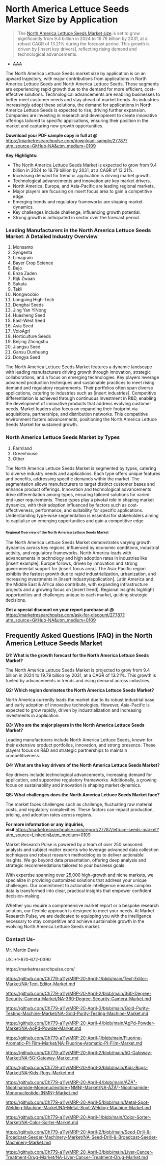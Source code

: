<h1>North America Lettuce Seeds Market&nbsp;Size by Application</h1><blockquote><p>The <a href="https://marketresearchpulse.com/download-sample/27787?utm_source=GitHub-NA&amp;utm_medium=0109">North America Lettuce Seeds Market size</a> is set to grow significantly from 9.4 billion in 2024 to 19.79 billion by 2031, at a robust CAGR of 13.21% during the forecast period. This growth is driven by [insert key drivers], reflecting rising demand and technological advancements.</p></blockquote><ul><li>AAA</li></ul><p>The North America Lettuce Seeds market size by application is on an upward trajectory, with major contributions from applications in North America Lettuce Seeds and North America Lettuce Seeds. These segments are experiencing rapid growth due to the demand for more efficient, cost-effective solutions. Technological advancements are enabling businesses to better meet customer needs and stay ahead of market trends. As industries increasingly adopt these solutions, the demand for applications in North America Lettuce Seeds is expected to rise, driving further expansion. Companies are investing in research and development to create innovative offerings tailored to specific applications, ensuring their position in the market and capturing new growth opportunities.</p><p><strong>Download your PDF sample copy in full at @ </strong><a href="https://marketresearchpulse.com/download-sample/27787?utm_source=GitHub-NA&amp;utm_medium=0109">https://marketresearchpulse.com/download-sample/27787?utm_source=GitHub-NA&amp;utm_medium=0109</a></p><p><strong>Key Highlights: </strong></p><ul><li>The North America Lettuce Seeds Market is expected to grow from 9.4 billion in 2024 to 19.79 billion by 2031, at a CAGR of 13.21%.</li><li>Increasing demand for trend or application is driving market growth.</li><li>Technological advancements and innovation are key market drivers.</li><li>North America, Europe, and Asia-Pacific are leading regional markets.</li><li>Major players are focusing on insert focus area to gain a competitive edge.</li><li>Emerging trends and regulatory frameworks are shaping market dynamics.</li><li>Key challenges include challenge, influencing growth potential.</li><li>Strong growth is anticipated in sector over the forecast period.</li></ul><h3>Leading Manufacturers in the North America Lettuce Seeds Market: A Detailed Industry Overview</h3><ol><li>Monsanto</li><li>Syngenta</li><li>Limagrain</li><li>Bayer Crop Science</li><li>Bejo</li><li>Enza Zaden</li><li>Rijk Zwaan</li><li>Sakata</li><li>Takii</li><li>Nongwoobio</li><li>Longping High-Tech</li><li>Denghai Seeds</li><li>Jing Yan YiNong</li><li>Huasheng Seed</li><li>East-West Seed</li><li>Asia Seed</li><li>VoloAgri</li><li>Horticulture Seeds</li><li>Beijing Zhongshu</li><li>Jiangsu Seed</li><li>Gansu Dunhuang</li><li>Dongya Seed</li></ol><div class="flex max-w-full flex-col flex-grow"><div class="min-h-8 text-message flex w-full flex-col items-end gap-2 whitespace-normal break-words [.text-message+&amp;]:mt-5" dir="auto" data-message-author-role="assistant" data-message-id="fd8432e4-4910-450d-b182-61b7bfb0a01f" data-message-model-slug="gpt-4o"><div class="flex w-full flex-col gap-1 empty:hidden first:pt-[3px]"><div class="markdown prose w-full break-words dark:prose-invert light"><p>The North America Lettuce Seeds Market features a dynamic landscape with leading manufacturers driving growth through innovation, strategic collaborations, and a focus on emerging technologies. Key players leverage advanced production techniques and sustainable practices to meet rising demand and regulatory requirements. Their portfolios often span diverse applications, catering to industries such as [insert industries]. Competitive differentiation is achieved through continuous investment in R&amp;D, enabling the development of innovative products that address evolving customer needs. Market leaders also focus on expanding their footprint via acquisitions, partnerships, and distribution networks. This competitive environment fosters advancements, positioning the North America Lettuce Seeds Market for sustained growth.</p></div></div></div></div><h3>North America Lettuce Seeds Market by Types</h3><ol><li>Farmland <li> Greenhouse <li> Other</li></ol><div class="flex max-w-full flex-col flex-grow"><div class="min-h-8 text-message flex w-full flex-col items-end gap-2 whitespace-normal break-words [.text-message+&amp;]:mt-5" dir="auto" data-message-author-role="assistant" data-message-id="084470be-0bb7-4664-bddf-5156b4f41249" data-message-model-slug="gpt-4o-mini"><div class="flex w-full flex-col gap-1 empty:hidden first:pt-[3px]"><div class="markdown prose w-full break-words dark:prose-invert light"><p>The North America Lettuce Seeds Market is segmented by types, catering to diverse industry needs and applications. Each type offers unique features and benefits, addressing specific demands within the market. The segmentation allows manufacturers to target distinct customer bases and enhance product offerings. Innovation and technological advancements drive differentiation among types, ensuring tailored solutions for varied end-user requirements. These types play a pivotal role in shaping market dynamics, with their adoption influenced by factors such as cost-effectiveness, performance, and suitability for specific applications. Understanding type-wise segmentation is essential for stakeholders aiming to capitalize on emerging opportunities and gain a competitive edge.</p></div></div></div></div><h3><span style="font-size: 11px;">Regional Overview of the North America Lettuce Seeds Market</span></h3><div class="flex max-w-full flex-col flex-grow"><div class="min-h-8 text-message flex w-full flex-col items-end gap-2 whitespace-normal break-words [.text-message+&amp;]:mt-5" dir="auto" data-message-author-role="assistant" data-message-id="e9038762-ce64-4e30-91c9-9bd413514231" data-message-model-slug="gpt-4o-mini"><div class="flex w-full flex-col gap-1 empty:hidden first:pt-[3px]"><div class="markdown prose w-full break-words dark:prose-invert light"><p>The North America Lettuce Seeds Market demonstrates varying growth dynamics across key regions, influenced by economic conditions, industrial activity, and regulatory frameworks. North America leads with advancements in technology and high adoption rates in industries like [insert example]. Europe follows, driven by innovation and strong governmental support for [insert focus area]. The Asia-Pacific region exhibits the fastest growth due to rapid industrialization, urbanization, and increasing investments in [insert industry/application]. Latin America and the Middle East &amp; Africa also contribute, with expanding infrastructure projects and a growing focus on [insert trend]. Regional insights highlight opportunities and challenges unique to each market, guiding strategic decisions.</p></div></div></div></div><p><strong>Get a special discount on your report purchase at @ </strong><a href="https://marketresearchpulse.com/ask-for-discount/27787?utm_source=GitHub-NA&amp;utm_medium=0109">https://marketresearchpulse.com/ask-for-discount/27787?utm_source=GitHub-NA&amp;utm_medium=0109</a></p><h2>Frequently Asked Questions (FAQ) in the North America Lettuce Seeds Market</h2><p><strong>Q1: What is the growth forecast for the North America Lettuce Seeds Market?</strong></p><p>The North America Lettuce Seeds Market is projected to grow from 9.4 billion in 2024 to 19.79 billion by 2031, at a CAGR of 13.21%. This growth is fueled by advancements in trends and rising demand across industries.</p><p><strong>Q2: Which region dominates the North America Lettuce Seeds Market?</strong></p><p>North America currently leads the market due to its robust industrial base and early adoption of innovative technologies. However, Asia-Pacific is expected to grow rapidly, driven by industrialization and increasing investments in application.</p><p><strong>Q3: Who are the major players in the North America Lettuce Seeds Market?</strong></p><p>Leading manufacturers include North America Lettuce Seeds, known for their extensive product portfolios, innovation, and strong presence. These players focus on R&amp;D and strategic partnerships to maintain competitiveness.</p><p><strong>Q4: What are the key drivers of the North America Lettuce Seeds Market?</strong></p><p>Key drivers include technological advancements, increasing demand for application, and supportive regulatory frameworks. Additionally, a growing focus on sustainability and innovation is shaping market dynamics.</p><p><strong>Q5: What challenges does the North America Lettuce Seeds Market face?</strong></p><p>The market faces challenges such as challenge, fluctuating raw material costs, and regulatory complexities. These factors can impact production, pricing, and adoption rates across regions.</p><p><strong>For more information or any inquiries, visit&nbsp;</strong><a href="https://marketresearchpulse.com/report/27787/lettuce-seeds-market?utm_source=Linkedin&utm_medium=0109">https://marketresearchpulse.com/report/27787/lettuce-seeds-market?utm_source=Linkedin&utm_medium=0109</a></p><p>Market Research Pulse is powered by a team of over 250 seasoned analysts and subject matter experts who leverage advanced data collection techniques and robust research methodologies to deliver actionable insights. We go beyond data presentation, offering deep analysis and strategic recommendations tailored to your business goals.</p><p>With expertise spanning over 25,000 high-growth and niche markets, we specialize in providing customized solutions that address your unique challenges. Our commitment to actionable intelligence ensures complex data is transformed into clear, practical insights that empower confident decision-making.</p><p>Whether you require a comprehensive market report or a bespoke research solution, our flexible approach is designed to meet your needs. At Market Research Pulse, we are dedicated to equipping you with the intelligence necessary to stay competitive and achieve sustainable growth in the evolving North America Lettuce Seeds market.</p><h3><strong>Contact Us-</strong></h3><p>Mr. Martin Davis</p><p>US: +1-970-672-0390</p><p>https://marketresearchpulse.com/</p><p><a href="https://github.com/Ch779-a11y/MRP-20-April-1/blob/main/Text-Editor-Market/NA-Text-Editor-Market.md">https://github.com/Ch779-a11y/MRP-20-April-1/blob/main/Text-Editor-Market/NA-Text-Editor-Market.md</a></p><p><a href="https://github.com/Ch779-a11y/MRP-20-April-2/blob/main/360-Degree-Security-Camera-Market/NA-360-Degree-Security-Camera-Market.md">https://github.com/Ch779-a11y/MRP-20-April-2/blob/main/360-Degree-Security-Camera-Market/NA-360-Degree-Security-Camera-Market.md</a></p><p><a href="https://github.com/Ch779-a11y/MRP-20-April-3/blob/main/Gold-Purity-Testing-Machine-Market/NA-Gold-Purity-Testing-Machine-Market.md">https://github.com/Ch779-a11y/MRP-20-April-3/blob/main/Gold-Purity-Testing-Machine-Market/NA-Gold-Purity-Testing-Machine-Market.md</a></p><p><a href="https://github.com/Ch779-a11y/MRP-20-April-4/blob/main/AgPd-Powder-Market/NA-AgPd-Powder-Market.md">https://github.com/Ch779-a11y/MRP-20-April-4/blob/main/AgPd-Powder-Market/NA-AgPd-Powder-Market.md</a></p><p><a href="https://github.com/Ch779-a11y/MRP-20-April-1/blob/main/Fluorine-Aromatic-PI-Film-Market/NA-Fluorine-Aromatic-PI-Film-Market.md">https://github.com/Ch779-a11y/MRP-20-April-1/blob/main/Fluorine-Aromatic-PI-Film-Market/NA-Fluorine-Aromatic-PI-Film-Market.md</a></p><p><a href="https://github.com/Ch779-a11y/MRP-20-April-2/blob/main/5G-Gateway-Market/NA-5G-Gateway-Market.md">https://github.com/Ch779-a11y/MRP-20-April-2/blob/main/5G-Gateway-Market/NA-5G-Gateway-Market.md</a></p><p><a href="https://github.com/Ch779-a11y/MRP-20-April-3/blob/main/Kids-Rugs-Market/NA-Kids-Rugs-Market.md">https://github.com/Ch779-a11y/MRP-20-April-3/blob/main/Kids-Rugs-Market/NA-Kids-Rugs-Market.md</a></p><p><a href="https://github.com/Ch779-a11y/MRP-20-April-4/blob/main/ÃŽÂ²-Nicotinamide-Mononucleotide-(NMN)-Market/NA-ÃŽÂ²-Nicotinamide-Mononucleotide-(NMN)-Market.md">https://github.com/Ch779-a11y/MRP-20-April-4/blob/main/ÃŽÂ²-Nicotinamide-Mononucleotide-(NMN)-Market/NA-ÃŽÂ²-Nicotinamide-Mononucleotide-(NMN)-Market.md</a></p><p><a href="https://github.com/Ch779-a11y/MRP-20-April-5/blob/main/Metal-Spot-Welding-Machine-Market/NA-Metal-Spot-Welding-Machine-Market.md">https://github.com/Ch779-a11y/MRP-20-April-5/blob/main/Metal-Spot-Welding-Machine-Market/NA-Metal-Spot-Welding-Machine-Market.md</a></p><p><a href="https://github.com/Ch779-a11y/MRP-20-April-1/blob/main/Color-Sorter-Market/NA-Color-Sorter-Market.md">https://github.com/Ch779-a11y/MRP-20-April-1/blob/main/Color-Sorter-Market/NA-Color-Sorter-Market.md</a></p><p><a href="https://github.com/Ch779-a11y/MRP-20-April-2/blob/main/Seed-Drill-&-Broadcast-Seeder-Machinery-Market/NA-Seed-Drill-&-Broadcast-Seeder-Machinery-Market.md">https://github.com/Ch779-a11y/MRP-20-April-2/blob/main/Seed-Drill-&-Broadcast-Seeder-Machinery-Market/NA-Seed-Drill-&-Broadcast-Seeder-Machinery-Market.md</a></p><p><a href="https://github.com/Ch779-a11y/MRP-20-April-3/blob/main/Liver-Cancer-Treatment-Drug-Market/NA-Liver-Cancer-Treatment-Drug-Market.md">https://github.com/Ch779-a11y/MRP-20-April-3/blob/main/Liver-Cancer-Treatment-Drug-Market/NA-Liver-Cancer-Treatment-Drug-Market.md</a></p>
